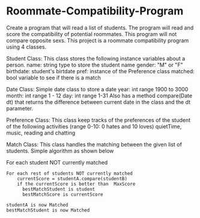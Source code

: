 # Roommate-Compatibility-Program
Create a program that will read a list of students. The program will read and score the compatibility of potential roommates. This program will not compare opposite sexs.
This project is a roommate compatibility program using 4 classes.

Student Class: This class stores the  following instance variables about a person.
  name: string type to store the student name
  gender: "M" or "F"
  birthdate: student's birtdate
  pref: instance of the Preference class
  matched: bool variable to see if there is a match

Date Class: Simple date class to store a date
  year: int range 1900 to 3000
  month: int range 1 - 12
  day: int range 1-31
  Also has a method compare(Date dt) that returns the difference between current date in the class and the dt parameter.


Preference Class: This class keep tracks of the preferences of the student of the following activities (range 0-10: 0 hates and 10 loves)
  quietTime, music, reading and chatting


Match Class: This class handles the matching between the given list of students. Simple algorithm as shown below
  
  
  
  For each student NOT currently matched
  
    For each rest of students NOT currently matched
        currentScore = studentA.compare(studentB)
        if the currentScore is better than  MaxScore
          bestMatchStudent is student
          bestMatchScore is currentScore
          
    studentA is now Matched 
    bestMatchStudent is now Matched
